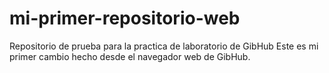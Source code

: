 # mi-primer-repositorio-web
Repositorio de prueba para la practica de laboratorio de GibHub
Este es mi primer cambio hecho desde el navegador web de GibHub.
